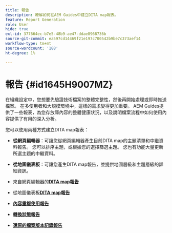 ```yaml
---
title: 報告
description: 瞭解如何在AEM Guides中建立DITA map報表。
feature: Report Generation
role: User
hide: true
exl-id: 377664ec-b7e5-48b9-ae47-ddae8968736b
source-git-commit: ea597cd14469f21e197c700542b9be7c373aef14
workflow-type: tm+mt
source-wordcount: '188'
ht-degree: 1%

---
```


# 報告 {#id1645H9007MZ}

在組織設定中，您想要先驗證技術檔案的整體完整性，然後再開始處理或即時推送檔案。 在多使用者和大規模環境中，這樣的需求變得更加重要。 AEM Guides提供了一些報表，為您存放庫內容的整體健康狀況，以及說明檔案流程中如何使用內容提供了有用的深入分析。

您可以使用兩種方式建立DITA map報表：

- **從網頁編輯器**：可讓您從網頁編輯器產生目前DITA map的主題清單和中繼資料報告。 您可以排序主題，或根據您的選擇篩選主題。 您也有功能大量更新所選主題的中繼資料。
- **從地圖儀表板**：可讓您產生DITA map報告，並提供地圖層級和主題層級的詳細資訊。

- 來自網頁編輯器的&#x200B;**[DITA map報告](reports-web-editor.md)**

- 從地圖儀表板&#x200B;**[DITA map報告](reports-ditamap.md)**

- **[內容重複使用報告](reports-content-reuse.md)**

- **[轉換狀態報告](reports-convertion-status.md)**

- **[還原的檔案版本記錄報告](reports-reverted-file-version-history.md)**
